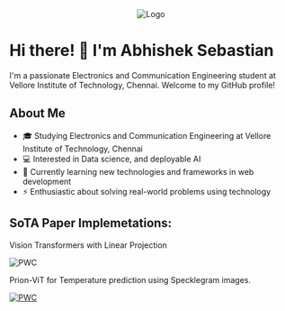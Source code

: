 
<div style="text-align: center;">
    <img src="https://github.com/abby1712/abby1712/assets/72368959/a4d27611-1daf-4367-bd5a-bfd10f7a08f9" alt="Logo">
</div>


# Hi there! 👋 I'm Abhishek Sebastian

I'm a passionate Electronics and Communication Engineering student at Vellore Institute of Technology, Chennai. Welcome to my GitHub profile!

## About Me

- 🎓 Studying Electronics and Communication Engineering at Vellore Institute of Technology, Chennai
- 💻 Interested in Data science, and deployable AI
- 🌱 Currently learning new technologies and frameworks in web development
- ⚡️ Enthusiastic about solving real-world problems using technology


## SoTA Paper Implemetations:

Vision Transformers with Linear Projection

![PWC](https://img.shields.io/endpoint.svg?url=https://paperswithcode.com/badge/vital-an-advanced-framework-for-automated/computational-efficiency-on-plant-village)


Prion-ViT for Temperature prediction using Specklegram images.

[![PWC](https://img.shields.io/endpoint.svg?url=https://paperswithcode.com/badge/prion-vit-prions-inspired-vision-transformers/temperature-prediction-using-specklegrams-on)](https://paperswithcode.com/sota/temperature-prediction-using-specklegrams-on?p=prion-vit-prions-inspired-vision-transformers)
